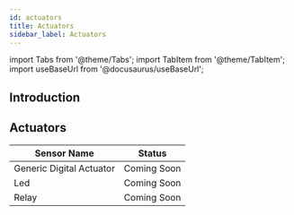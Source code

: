 ```yaml
---
id: actuators
title: Actuators  
sidebar_label: Actuators
---
```


import Tabs from '@theme/Tabs';
import TabItem from '@theme/TabItem';
import useBaseUrl from '@docusaurus/useBaseUrl';


## Introduction 

## Actuators 

| **Sensor Name**          | **Status**  |
|--------------------------|-------------|
| Generic Digital Actuator | Coming Soon |
| Led                      | Coming Soon |
| Relay                    | Coming Soon |
